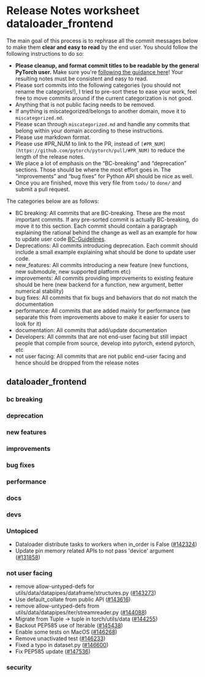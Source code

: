 
# Release Notes worksheet dataloader_frontend

The main goal of this process is to rephrase all the commit messages below to make them **clear and easy to read** by the end user. You should follow the following instructions to do so:

* **Please cleanup, and format commit titles to be readable by the general PyTorch user.** Make sure you're [following the guidance here](https://docs.google.com/document/d/14OmgGBr1w6gl1VO47GGGdwrIaUNr92DFhQbY_NEk8mQ/edit)! Your resulting notes must be consistent and easy to read.
* Please sort commits into the following categories (you should not rename the categories!), I tried to pre-sort these to ease your work, feel free to move commits around if the current categorization is not good.
* Anything that is not public facing needs to be removed.
* If anything is miscategorized/belongs to another domain, move it to `miscategorized.md`.
* Please scan through `miscategorized.md` and handle any commits that belong within your domain according to these instructions.
* Please use markdown format.
* Please use #PR_NUM to link to the PR, instead of `[#PR_NUM](https://github.com/pytorch/pytorch/pull/#PR_NUM)` to reduce the length of the release notes.
* We place a lot of emphasis on the “BC-breaking” and “deprecation” sections. Those should be where the most effort goes in. The “improvements” and “bug fixes” for Python API should be nice as well.
* Once you are finished, move this very file from `todo/` to `done/` and submit a pull request.

The categories below are as follows:

* BC breaking: All commits that are BC-breaking. These are the most important commits. If any pre-sorted commit is actually BC-breaking, do move it to this section. Each commit should contain a paragraph explaining the rational behind the change as well as an example for how to update user code [BC-Guidelines](https://docs.google.com/document/d/14OmgGBr1w6gl1VO47GGGdwrIaUNr92DFhQbY_NEk8mQ/edit#heading=h.a9htwgvvec1m).
* Deprecations: All commits introducing deprecation. Each commit should include a small example explaining what should be done to update user code.
* new_features: All commits introducing a new feature (new functions, new submodule, new supported platform etc)
* improvements: All commits providing improvements to existing feature should be here (new backend for a function, new argument, better numerical stability)
* bug fixes: All commits that fix bugs and behaviors that do not match the documentation
* performance: All commits that are added mainly for performance (we separate this from improvements above to make it easier for users to look for it)
* documentation: All commits that add/update documentation
* Developers: All commits that are not end-user facing but still impact people that compile from source, develop into pytorch, extend pytorch, etc
* not user facing: All commits that are not public end-user facing and hence should be dropped from the release notes

## dataloader_frontend
### bc breaking
### deprecation
### new features
### improvements
### bug fixes
### performance
### docs
### devs
### Untopiced
- Dataloader distribute tasks to workers when in_order is False ([#142324](https://github.com/pytorch/pytorch/pull/142324))
- Update pin memory related APIs to not pass 'device' argument ([#131858](https://github.com/pytorch/pytorch/pull/131858))
### not user facing
- remove allow-untyped-defs for utils/data/datapipes/dataframe/structures.py ([#143273](https://github.com/pytorch/pytorch/pull/143273))
- Use default_collate from public API ([#143616](https://github.com/pytorch/pytorch/pull/143616))
- remove allow-untyped-defs from utils/data/datapipes/iter/streamreader.py ([#144088](https://github.com/pytorch/pytorch/pull/144088))
- Migrate from Tuple -> tuple in torch/utils/data ([#144255](https://github.com/pytorch/pytorch/pull/144255))
- Backout PEP585 use of Iterable ([#145438](https://github.com/pytorch/pytorch/pull/145438))
- Enable some tests on MacOS ([#146268](https://github.com/pytorch/pytorch/pull/146268))
- Remove unactivated test ([#146233](https://github.com/pytorch/pytorch/pull/146233))
- Fixed a typo in dataset.py ([#146600](https://github.com/pytorch/pytorch/pull/146600))
- Fix PEP585 update ([#147536](https://github.com/pytorch/pytorch/pull/147536))
### security
